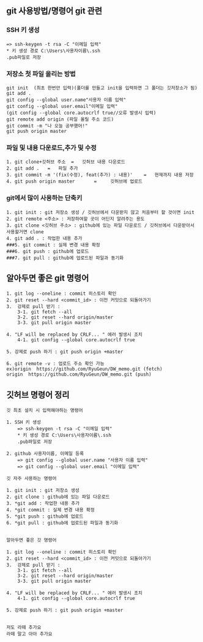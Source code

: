## git 사용방법/명령어 git 관련

### SSH 키 생성    
    => ssh-keygen -t rsa -C "이메일 입력"    
    * 키 생성 경로 C:\Users\사용자이름\.ssh   
    .pub파일로 저장  

### 저장소 첫 파일 올리는 방법 
    git init  (최초 한번만 입력)(폴더를 만들고 init을 입력하면 그 폴더는 깃저장소가 됨)    
    git add .  
    git config --global user.name"사용자 이름 입력"   
    git config --global user.email"이메일 입력" 
    (git config --global core.autocrlf true//오류 발생시 입력) 
    git remote add origin (파일 올릴 주소 코드)    
    git commit -m "나 오늘 공부했어!" 
    git push origin master     


### 파일 및 내용 다운로드,추가 및 수정    
    1. git clone+깃허브 주소  =   깃허브 내용 다운로드    
    2. git add .   =   파일 추가    
    3. git commit -m '(fix(수정), feat(추가) : 내용)'    =   현재까지 내용 저장   
    4. git push origin master       =     깃허브에 업로드  


### git에서 많이 사용하는 단축키   
    1. git init : git 저장소 생성 / 깃허브에서 다운받지 않고 처음부터 할 것이면 init
    2. git remote <주소> : 저장하여할 곳이 어딘지 알려주는 용도   
    3. git clone <깃허브 주소> : github에 있는 파일 다운로드 / 깃허브에서 다운받아서 사용할거면 clone    
    4. git add . : 작업한 내용 추가    
    ###5. git commit : 실제 변경 내용 확정  
    ###6. git push : github에 업로드    
    ###7. git pull : github에 업로드된 파일과 동기화   


## 알아두면 좋은 git 명령어  
    1. git log --oneline : commit 히스토리 확인  
    2. git reset --hard <commit_id> : 이전 커밋으로 되돌아가기  
    3.  강제로 pull 받기 :   
        3-1. git fetch --all   
        3-2. git reset --hard origin/master   
        3-3. git pull origin master

    4. "LF will be replaced by CRLF... " 에러 발생시 조치    
        4-1. git config --global core.autocrlf true

    5. 강제로 push 하기 : git push origin +master

    6. git remote -v : 업로드 주소 확인 가능  
    ex)origin  https://github.com/RyuGeun/DW_memo.git (fetch)  
    origin  https://github.com/RyuGeun/DW_memo.git (push)
    
## 깃허브 명령어 정리
```
깃 최초 설치 시 입력해야하는 명령어

1. SSH 키 생성
    => ssh-keygen -t rsa -C "이메일 입력"
    * 키 생성 경로 C:\Users\사용자이름\.ssh
    .pub파일로 저장

2. github 사용자이름, 이메일 등록
    => git config --global user.name "사용자 이름 입력"
    => git config --global user.email "이메일 입력"

깃 자주 사용하는 명령어

1. git init : git 저장소 생성
2. git clone : github에 있는 파일 다운로드
3. *git add : 작업한 내용 추가 
4. *git commit : 실제 변경 내용 확정
5. *git push : github에 업로드
6. *git pull : github에 업로드된 파일과 동기화


알아두면 좋은 깃 명령어

1. git log --oneline : commit 히스토리 확인
2. git reset --hard <commit_id> : 이전 커밋으로 되돌아가기
3.  강제로 pull 받기 : 
    3-1. git fetch --all 
    3-2. git reset --hard origin/master 
    3-3. git pull origin master

4. "LF will be replaced by CRLF... " 에러 발생시 조치 
    4-1. git config --global core.autocrlf true

5. 강제로 push 하기 : git push origin +master


저도 라떼 추가요
라떼 말고 아아 추가요
```
